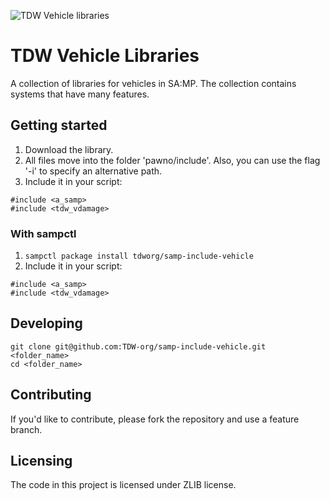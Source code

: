 ![TDW Vehicle libraries](https://raw.githubusercontent.com/TDW-org/samp-include-vehicle/develop/tdw_vehicle/docs/img/logo.png)

# TDW Vehicle Libraries
A collection of libraries for vehicles in SA:MP. The collection contains systems that have many features.

## Getting started
1. Download the library.
2. All files move into the folder 'pawno/include'. Also, you can use the flag '-i<path>' to specify an alternative path.
3. Include it in your script:
```pawn
#include <a_samp>
#include <tdw_vdamage>
```

### With sampctl
1. `sampctl package install tdworg/samp-include-vehicle`
2. Include it in your script:
```pawn
#include <a_samp>
#include <tdw_vdamage>
```

## Developing
```shell
git clone git@github.com:TDW-org/samp-include-vehicle.git <folder_name>
cd <folder_name>
```

## Contributing
If you'd like to contribute, please fork the repository and use a feature branch.

## Licensing
The code in this project is licensed under ZLIB license.
